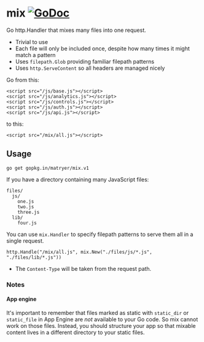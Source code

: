 # mix [![GoDoc](https://godoc.org/gopkg.in/matryer/mix.v1?status.svg)](https://godoc.org/gopkg.in/matryer/mix.v1)

Go http.Handler that mixes many files into one request.

  * Trivial to use
  * Each file will only be included once, despite how many times it might match a pattern
  * Uses `filepath.Glob` providing familiar filepath patterns
  * Uses `http.ServeContent` so all headers are managed nicely

Go from this:

```
<script src="/js/base.js"></script>
<script src="/js/analytics.js"></script>
<script src="/js/controls.js"></script>
<script src="/js/auth.js"></script>
<script src="/js/api.js"></script>
```

to this:

```
<script src="/mix/all.js"></script>
```

## Usage

```
go get gopkg.in/matryer/mix.v1
```

If you have a directory containing many JavaScript files:

```
files/
  js/
    one.js
    two.js
    three.js
  lib/
    four.js
```

You can use `mix.Handler` to specify filepath patterns to serve them all in a single request.

```
http.Handle("/mix/all.js", mix.New("./files/js/*.js", "./files/lib/*.js"))
```

  * The `Content-Type` will be taken from the request path.

### Notes

#### App engine

It's important to remember that files marked as static with `static_dir` or `static_file` in App Engine are *not* available to your Go code. So mix cannot work on those files. Instead, you should structure your app so that mixable content lives in a different directory to your static files.